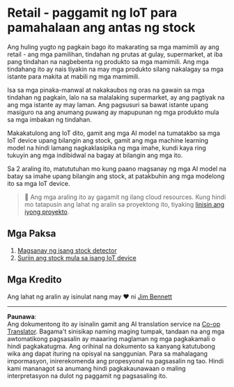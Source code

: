 <!--
CO_OP_TRANSLATOR_METADATA:
{
  "original_hash": "22a1d6e49f2a689fe5bfa7802a7241fc",
  "translation_date": "2025-08-28T00:54:53+00:00",
  "source_file": "5-retail/README.md",
  "language_code": "tl"
}
-->
# Retail - paggamit ng IoT para pamahalaan ang antas ng stock

Ang huling yugto ng pagkain bago ito makarating sa mga mamimili ay ang retail - ang mga pamilihan, tindahan ng prutas at gulay, supermarket, at iba pang tindahan na nagbebenta ng produkto sa mga mamimili. Ang mga tindahang ito ay nais tiyakin na may mga produkto silang nakalagay sa mga istante para makita at mabili ng mga mamimili.

Isa sa mga pinaka-manwal at nakakaubos ng oras na gawain sa mga tindahan ng pagkain, lalo na sa malalaking supermarket, ay ang pagtiyak na ang mga istante ay may laman. Ang pagsusuri sa bawat istante upang masiguro na ang anumang puwang ay mapupunan ng mga produkto mula sa mga imbakan ng tindahan.

Makakatulong ang IoT dito, gamit ang mga AI model na tumatakbo sa mga IoT device upang bilangin ang stock, gamit ang mga machine learning model na hindi lamang nagkaklasipika ng mga imahe, kundi kaya ring tukuyin ang mga indibidwal na bagay at bilangin ang mga ito.

Sa 2 araling ito, matututuhan mo kung paano magsanay ng mga AI model na batay sa imahe upang bilangin ang stock, at patakbuhin ang mga modelong ito sa mga IoT device.

> 💁 Ang mga araling ito ay gagamit ng ilang cloud resources. Kung hindi mo tatapusin ang lahat ng aralin sa proyektong ito, tiyaking [linisin ang iyong proyekto](../clean-up.md).

## Mga Paksa

1. [Magsanay ng isang stock detector](./lessons/1-train-stock-detector/README.md)
1. [Suriin ang stock mula sa isang IoT device](./lessons/2-check-stock-device/README.md)

## Mga Kredito

Ang lahat ng aralin ay isinulat nang may ♥️ ni [Jim Bennett](https://GitHub.com/JimBobBennett)

---

**Paunawa**:  
Ang dokumentong ito ay isinalin gamit ang AI translation service na [Co-op Translator](https://github.com/Azure/co-op-translator). Bagama't sinisikap naming maging tumpak, tandaan na ang mga awtomatikong pagsasalin ay maaaring maglaman ng mga pagkakamali o hindi pagkakatugma. Ang orihinal na dokumento sa kanyang katutubong wika ang dapat ituring na opisyal na sanggunian. Para sa mahalagang impormasyon, inirerekomenda ang propesyonal na pagsasalin ng tao. Hindi kami mananagot sa anumang hindi pagkakaunawaan o maling interpretasyon na dulot ng paggamit ng pagsasaling ito.